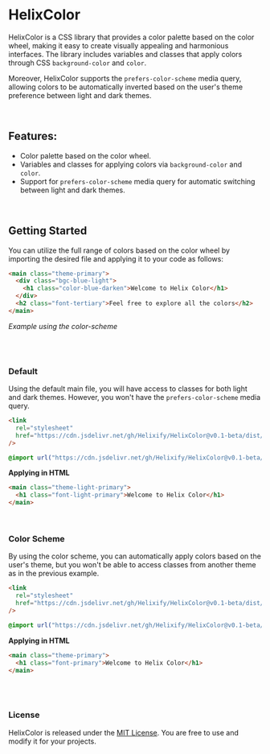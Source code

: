 # HelixColor

HelixColor is a CSS library that provides a color palette based on the color wheel, making it easy to create visually appealing and harmonious interfaces. The library includes variables and classes that apply colors through CSS `background-color` and `color`.

Moreover, HelixColor supports the `prefers-color-scheme` media query, allowing colors to be automatically inverted based on the user's theme preference between light and dark themes.

</br>

## Features:

- Color palette based on the color wheel.
- Variables and classes for applying colors via `background-color` and `color`.
- Support for `prefers-color-scheme` media query for automatic switching between light and dark themes.

</br>

## Getting Started

You can utilize the full range of colors based on the color wheel by importing the desired file and applying it to your code as follows:

```html
<main class="theme-primary">
  <div class="bgc-blue-light">
    <h1 class="color-blue-darken">Welcome to Helix Color</h1>
  </div>
  <h2 class="font-tertiary">Feel free to explore all the colors</h2>
</main>
```

_Example using the color-scheme_

</br>
</br>

### Default

Using the default main file, you will have access to classes for both light and dark themes. However, you won't have the `prefers-color-scheme` media query.

```html
<link
  rel="stylesheet"
  href="https://cdn.jsdelivr.net/gh/Helixify/HelixColor@v0.1-beta/dist/compressed/main.css"
/>
```

```css
@import url("https://cdn.jsdelivr.net/gh/Helixify/HelixColor@v0.1-beta/dist/compressed/main.css");
```

**Applying in HTML**

```html
<main class="theme-light-primary">
  <h1 class="font-light-primary">Welcome to Helix Color</h1>
</main>
```

</br>

### Color Scheme

By using the color scheme, you can automatically apply colors based on the user's theme, but you won't be able to access classes from another theme as in the previous example.

```html
<link
  rel="stylesheet"
  href="https://cdn.jsdelivr.net/gh/Helixify/HelixColor@v0.1-beta/dist/compressed/color-scheme.css"
/>
```

```css
@import url("https://cdn.jsdelivr.net/gh/Helixify/HelixColor@v0.1-beta/dist/compressed/color-scheme.css");
```

**Applying in HTML**

```html
<main class="theme-primary">
  <h1 class="font-primary">Welcome to Helix Color</h1>
</main>
```

</br>
</br>

### License

HelixColor is released under the [MIT License](/license.md). You are free to use and modify it for your projects.
